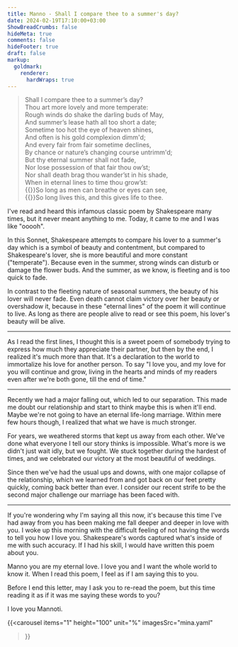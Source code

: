 ```yaml
---
title: Manno - Shall I compare thee to a summer's day?
date: 2024-02-19T17:10:00+03:00
ShowBreadCrumbs: false
hideMeta: true
comments: false
hideFooter: true
draft: false
markup:
  goldmark:
    renderer:
      hardWraps: true
---
```


> Shall I compare thee to a summer’s day?<br>
> Thou art more lovely and more temperate:<br>
> Rough winds do shake the darling buds of May,<br>
> And summer’s lease hath all too short a date;<br>
> Sometime too hot the eye of heaven shines,<br>
> And often is his gold complexion dimm'd;<br>
> And every fair from fair sometime declines,<br>
> By chance or nature’s changing course untrimm'd;<br>
> But thy eternal summer shall not fade,<br>
> Nor lose possession of that fair thou ow’st;<br>
> Nor shall death brag thou wander’st in his shade,<br>
> When in eternal lines to time thou grow’st:<br>
> {{<indent>}}So long as men can breathe or eyes can see,<br>
> {{<indent>}}So long lives this, and this gives life to thee.<br>

I've read and heard this infamous classic poem by Shakespeare many times, but it
never meant anything to me. Today, it came to me and I was like "ooooh".

In this Sonnet, Shakespeare attempts to compare his lover to a summer's day which is
a symbol of beauty and contentment, but compared to Shakespeare's lover, she is more
beautiful and more constant ("temperate"). Because even in the summer, strong winds
can disturb or damage the flower buds. And the summer, as we know, is fleeting and is
too quick to fade.

In contrast to the fleeting nature of seasonal summers, the beauty of his lover will
never fade. Even death cannot claim victory over her beauty or overshadow it, because
in these "eternal lines" of the poem it will continue to live. As long as there are
people alive to read or see this poem, his lover's beauty will be alive.

---

As I read the first lines, I thought this is a sweet poem of somebody trying to
express how much they appreciate their partner, but then by the end, I realized it's
much more than that. It's a declaration to the world to immortalize his love for
another person. To say "I love you, and my love for you will continue and grow,
living in the hearts and minds of my readers even after we're both gone, till the end
of time."

---

Recently we had a major falling out, which led to our separation. This made me doubt
our relationship and start to think maybe this is when it'll end. Maybe we're not
going to have an eternal life-long marriage. Within mere few hours though, I realized
that what we have is much stronger.

For years, we weathered storms that kept us away from each other. We've done what
everyone I tell our story thinks is impossible. What's more is we didn't just wait
idly, but we fought. We stuck together during the hardest of times, and we celebrated
our victory at the most beautiful of weddings.

Since then we've had the usual ups and downs, with one major collapse of the
relationship, which we learned from and got back on our feet pretty quickly, coming
back better than ever. I consider our recent strife to be the second major challenge
our marriage has been faced with.

---

If you're wondering why I'm saying all this now, it's because this time I've had away
from you has been making me fall deeper and deeper in love with you. I woke up this
morning with the difficult feeling of not having the words to tell you how I love
you. Shakespeare's words captured what's inside of me with such accuracy. If I had
his skill, I would have written this poem about you.

Manno you are my eternal love. I love you and I want the whole world to know it. When
I read this poem, I feel as if I am saying this to you.

Before I end this letter, may I ask you to re-read the poem, but this time reading it
as if it was me saying these words to you?

I love you Mannoti.

{{<carousel
  items="1"
  height="100"
  unit="%"
  imagesSrc="mina.yaml"
>}}
